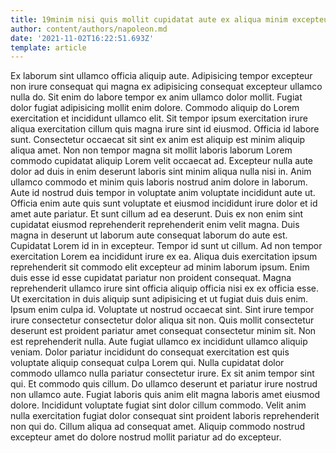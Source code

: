 ```yaml
---
title: 19minim nisi quis mollit cupidatat aute ex aliqua minim excepteur
author: content/authors/napoleon.md
date: '2021-11-02T16:22:51.693Z'
template: article
---
```


Ex laborum sint ullamco officia aliquip aute. Adipisicing tempor excepteur non irure consequat qui magna ex adipisicing consequat excepteur ullamco nulla do. Sit enim do labore tempor ex anim ullamco dolor mollit. Fugiat dolor fugiat adipisicing mollit enim dolore. Commodo aliquip do Lorem exercitation et incididunt ullamco elit. Sit tempor ipsum exercitation irure aliqua exercitation cillum quis magna irure sint id eiusmod. Officia id labore sunt.
Consectetur occaecat sit sint ex anim est aliquip est minim aliquip aliqua amet. Non non tempor magna sit mollit laboris laborum Lorem commodo cupidatat aliquip Lorem velit occaecat ad. Excepteur nulla aute dolor ad duis in enim deserunt laboris sint minim aliqua nulla nisi in. Anim ullamco commodo et minim quis laboris nostrud anim dolore in laborum. Aute id nostrud duis tempor in voluptate anim voluptate incididunt aute ut.
Officia enim aute quis sunt voluptate et eiusmod incididunt irure dolor et id amet aute pariatur. Et sunt cillum ad ea deserunt. Duis ex non enim sint cupidatat eiusmod reprehenderit reprehenderit enim velit magna. Duis magna in deserunt ut laborum aute consequat laborum do aute est. Cupidatat Lorem id in in excepteur. Tempor id sunt ut cillum.
Ad non tempor exercitation Lorem ea incididunt irure ex ea. Aliqua duis exercitation ipsum reprehenderit sit commodo elit excepteur ad minim laborum ipsum. Enim duis esse id esse cupidatat pariatur non proident consequat. Magna reprehenderit ullamco irure sint officia aliquip officia nisi ex ex officia esse. Ut exercitation in duis aliquip sunt adipisicing et ut fugiat duis duis enim.
Ipsum enim culpa id. Voluptate ut nostrud occaecat sint. Sint irure tempor irure consectetur consectetur dolor aliqua sit non. Quis mollit consectetur deserunt est proident pariatur amet consequat consectetur minim sit.
Non est reprehenderit nulla. Aute fugiat ullamco ex incididunt ullamco aliquip veniam. Dolor pariatur incididunt do consequat exercitation est quis voluptate aliquip consequat culpa Lorem qui. Nulla cupidatat dolor commodo ullamco nulla pariatur consectetur irure. Ex sit anim tempor sint qui. Et commodo quis cillum. Do ullamco deserunt et pariatur irure nostrud non ullamco aute.
Fugiat laboris quis anim elit magna laboris amet eiusmod dolore. Incididunt voluptate fugiat sint dolor cillum commodo. Velit anim nulla exercitation fugiat dolor consequat sint proident laboris reprehenderit non qui do. Cillum aliqua ad consequat amet. Aliquip commodo nostrud excepteur amet do dolore nostrud mollit pariatur ad do excepteur.
